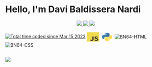 # Hello, I'm Davi Baldissera Nardi
<div align="center">
  <a href="https://github-readme-stats.vercel.app/api?username=BN0640"><img height="150em" src="https://github-readme-stats.vercel.app/api?username=BN0640&show_icons=true&include_all_commits=true&count_private=true&title_color=00e7ff&icon_color=00e7ff&text_color=9f9f9f&bg_color=000"/>
    
  <img height="150em" src="https://github-readme-stats.vercel.app/api/top-langs/?username=BN0640&langs_count=10&layout=compact&title_color=00e7ff&text_color=00e7ff&bg_color=000"/>
    
  <img height="150" src="https://github-readme-streak-stats.herokuapp.com/?user=BN0640&theme=black-ice&mode=weekly&background=000000">
</div>
 
<div style="display: inline_block"><br>
  <a href="https://wakatime.com/@4f1ec930-b5c3-453a-9688-4a16fa384d55"><img src="https://wakatime.com/badge/user/4f1ec930-b5c3-453a-9688-4a16fa384d55.svg" alt="Total time      coded since Mar 15 2023"></a>
    <img align="center" alt="BN64-Js" height="30" width="40" src="https://raw.githubusercontent.com/devicons/devicon/master/icons/javascript/javascript-original.svg">
    <img align="center" alt="BN64-Python" height="30" width="40" src="https://raw.githubusercontent.com/devicons/devicon/master/icons/python/python-original.svg">
    <img align="center" alt="BN64-HTML" height="30" width="40" src="https://cdn.jsdelivr.net/gh/devicons/devicon/icons/html5/html5-original.svg">
    <img align="center" alt="BN64-CSS" height="40" width="30"src="https://upload.wikimedia.org/wikipedia/commons/thumb/d/d5/CSS3_logo_and_wordmark.svg/544px-CSS3_logo_and_wordmark.svg.png">

</div>

##
    
<div>
  <a href="https://www.linkedin.com/in/davi-nardi-6b355421a/" target="_blank"><img src="https://img.shields.io/badge/-LinkedIn-%230077B5?style=for-the-badge&logo=linkedin&logoColor=white">
  </a> 
